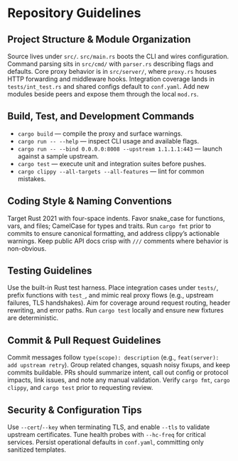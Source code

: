 # Repository Guidelines

## Project Structure & Module Organization
Source lives under `src/`. `src/main.rs` boots the CLI and wires configuration. Command parsing sits in `src/cmd/` with `parser.rs` describing flags and defaults. Core proxy behavior is in `src/server/`, where `proxy.rs` houses HTTP forwarding and middleware hooks. Integration coverage lands in `tests/int_test.rs` and shared configs default to `conf.yaml`. Add new modules beside peers and expose them through the local `mod.rs`.

## Build, Test, and Development Commands
- `cargo build` — compile the proxy and surface warnings.
- `cargo run -- --help` — inspect CLI usage and available flags.
- `cargo run -- --bind 0.0.0.0:8008 --upstream 1.1.1.1:443` — launch against a sample upstream.
- `cargo test` — execute unit and integration suites before pushes.
- `cargo clippy --all-targets --all-features` — lint for common mistakes.

## Coding Style & Naming Conventions
Target Rust 2021 with four-space indents. Favor snake_case for functions, vars, and files; CamelCase for types and traits. Run `cargo fmt` prior to commits to ensure canonical formatting, and address clippy’s actionable warnings. Keep public API docs crisp with `///` comments where behavior is non-obvious.

## Testing Guidelines
Use the built-in Rust test harness. Place integration cases under `tests/`, prefix functions with `test_`, and mimic real proxy flows (e.g., upstream failures, TLS handshakes). Aim for coverage around request routing, header rewriting, and error paths. Run `cargo test` locally and ensure new fixtures are deterministic.

## Commit & Pull Request Guidelines
Commit messages follow `type(scope): description` (e.g., `feat(server): add upstream retry`). Group related changes, squash noisy fixups, and keep commits buildable. PRs should summarize intent, call out config or protocol impacts, link issues, and note any manual validation. Verify `cargo fmt`, `cargo clippy`, and `cargo test` prior to requesting review.

## Security & Configuration Tips
Use `--cert`/`--key` when terminating TLS, and enable `--tls` to validate upstream certificates. Tune health probes with `--hc-freq` for critical services. Persist operational defaults in `conf.yaml`, committing only sanitized templates.
